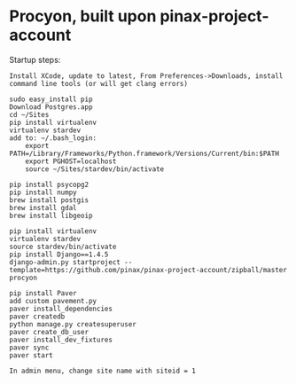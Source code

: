 Procyon, built upon pinax-project-account
=====================


Startup steps:

    Install XCode, update to latest, From Preferences->Downloads, install command line tools (or will get clang errors)

    sudo easy_install pip
    Download Postgres.app
    cd ~/Sites
    pip install virtualenv
    virtualenv stardev
    add to: ~/.bash_login:
        export PATH=/Library/Frameworks/Python.framework/Versions/Current/bin:$PATH
        export PGHOST=localhost
        source ~/Sites/stardev/bin/activate

    pip install psycopg2
    pip install numpy
    brew install postgis
    brew install gdal
    brew install libgeoip

    pip install virtualenv
    virtualenv stardev
    source stardev/bin/activate
    pip install Django==1.4.5
    django-admin.py startproject --template=https://github.com/pinax/pinax-project-account/zipball/master procyon

    pip install Paver
    add custom pavement.py
    paver install_dependencies
    paver createdb
    python manage.py createsuperuser
    paver create_db_user
    paver install_dev_fixtures
    paver sync
    paver start

    In admin menu, change site name with siteid = 1
